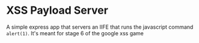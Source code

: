 # XSS Payload Server
A simple express app that servers an IIFE that runs the javascript command ```alert(1)```. It's meant for stage 6 of the google xss game
